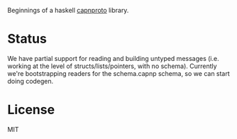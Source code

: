 Beginnings of a haskell [capnproto][1] library.

# Status

We have partial support for reading and building untyped messages (i.e.
working at the level of structs/lists/pointers, with no schema).
Currently we're bootstrapping readers for the schema.capnp schema, so we
can start doing codegen.

# License

MIT

[1]: https://capnproto.org/
